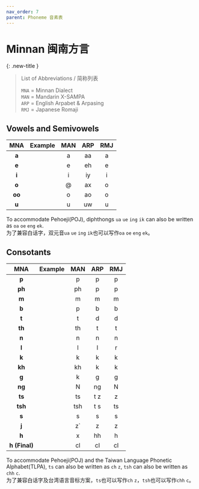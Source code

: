 ```yaml
---
nav_order: 7
parent: Phoneme 音素表
---
```

# Minnan 闽南方言

{: .new-title }
> List of Abbreviations / 简称列表
>
> `MNA` = Minnan Dialect   
> `MAN` = Mandarin X-SAMPA  
> `ARP` = English Arpabet & Arpasing  
> `RMJ` = Japanese Romaji  
 
## Vowels and Semivowels

|MNA|Example|MAN|ARP|RMJ|
|:----:|:----:|:----:|:----:|:----:|
|**a**||a|aa|a|
|**e**||e|eh|e|
|**i**||i|iy|i|
|**o**||@|ax|o|
|**oo**||o|ao|o|
|**u**||u|uw|u|

To accommodate Pehoeji(POJ), diphthongs `ua` `ue` `ing` `ik` can also be written as `oa` `oe` `eng` `ek`.  
为了兼容白话字，双元音`ua` `ue` `ing` `ik`也可以写作`oa` `oe` `eng` `ek`。

## Consotants

|MNA|Example|MAN|ARP|RMJ|
|:----:|:----:|:----:|:----:|:----:|
|**p**||p|p|p|
|**ph**||ph|p|p|
|**m**||m|m|m|
|**b**||p|b|b|
|**t**||t|d|d|
|**th**||th|t|t|
|**n**||n|n|n|
|**l**||l|l|r|
|**k**||k|k|k|
|**kh**||kh|k|k|
|**g**||k|g|g|
|**ng**||N|ng|N|
|**ts**||ts|t z|z|
|**tsh**||tsh|t s|ts|
|**s**||s|s|s|
|**j**||z&#96;|z|z|
|**h**||x|hh|h|
|**h (Final)**||cl|cl|cl|

To accommodate Pehoeji(POJ) and the Taiwan Language Phonetic Alphabet(TLPA), `ts` can also be written as `ch` `z`, `tsh` can also be written as `chh` `c`.  
为了兼容白话字及台湾语言音标方案，`ts`也可以写作`ch` `z`，`tsh`也可以写作`chh` `c`。